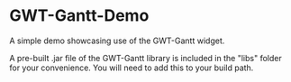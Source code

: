 # GWT-Gantt-Demo

A simple demo showcasing use of the GWT-Gantt widget.

A pre-built .jar file of the GWT-Gantt library is included in the "libs" folder for your convenience. You will need to add this to your build path.

